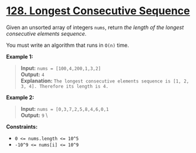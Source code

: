 # [128. Longest Consecutive Sequence](https://leetcode.com/problems/longest-consecutive-sequence/description/?envType=study-plan-v2&envId=top-interview-150)

Given an unsorted array of integers `nums`, return *the length of the longest consecutive elements sequence*.

You must write an algorithm that runs in `O(n)` time.

**Example 1:**

>**Input:** `nums = [100,4,200,1,3,2]` \
**Output:** `4` \
**Explanation:** `The longest consecutive elements sequence is [1, 2, 3, 4]. Therefore its length is 4.`

**Example 2:**

>**Input:** `nums = [0,3,7,2,5,8,4,6,0,1` \
**Output:** `9` \

**Constraints:**

- `0 <= nums.length <= 10^5`
- `-10^9 <= nums[i] <= 10^9`
